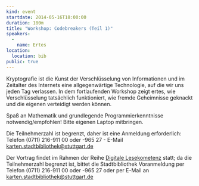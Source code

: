 ```yaml
---
kind: event
startdate: 2014-05-16T18:00:00
duration: 180m
title: "Workshop: Codebreakers (Teil 1)"
speakers:
  -
    name: Ertes
location:
  location: bib
public: true
---
```

Kryptografie ist die Kunst der Verschlüsselung von Informationen und im
Zeitalter des Internets eine allgegenwärtige Technologie, auf die wir
uns jeden Tag verlassen. In dem fortlaufenden Workshop zeigt ertes, wie
Verschlüsselung tatsächlich funktioniert, wie fremde Geheimnisse
geknackt und die eigenen verteidigt werden können.

Spaß an Mathematik und grundlegende Programmierkenntnisse
notwendig/empfohlen!
Bitte eigenen Laptop mitbringen.

Die Teilnehmerzahl ist begrenzt, daher ist eine Anmeldung erforderlich:
Telefon (0711) 216-911 00 oder -965 27 - E-Mail
karten.stadtbibliothek@stuttgart.de


Der Vortrag findet im Rahmen der Reihe [Digitale Lesekometenz](http://www1.stuttgart.de/stadtbuecherei/digitale_lesekompetenz/index.php)
statt; da die Teilnehmerzahl begrenzt ist, bittet die Stadtbibliothek
Voranmeldung per Telefon (0711) 216-911 00 oder -965 27 oder per E-Mail an
karten.stadtbibliothek@stuttgart.de

